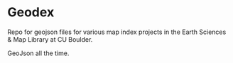 # Geodex
Repo for geojson files for various map index projects in the Earth Sciences & Map Library at CU Boulder.

GeoJson all the time.
